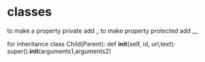 # classes

to make a property private add _
to make property protected add __



for inheritance
class Child(Parent):
    def __init__(self, id, url,text):
        super().__init__(arguments1,arguments2)
